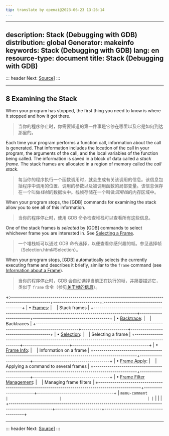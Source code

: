 ```yaml
---
tip: translate by openai@2023-06-23 13:26:14
...
```

---
description: Stack (Debugging with GDB)
distribution: global
Generator: makeinfo
keywords: Stack (Debugging with GDB)
lang: en
resource-type: document
title: Stack (Debugging with GDB)
---------------------------------

::: header
Next: [Source](Source.html#Source)]
:::

---

## 8 Examining the Stack

When your program has stopped, the first thing you need to know is where it stopped and how it got there.

> 当你的程序停止时，你需要知道的第一件事是它停在哪里以及它是如何到达那里的。

Each time your program performs a function call, information about the call is generated. That information includes the location of the call in your program, the arguments of the call, and the local variables of the function being called. The information is saved in a block of data called a *stack frame*. The stack frames are allocated in a region of memory called the *call stack*.

> 每当你的程序执行一个函数调用时，就会生成有关该调用的信息。该信息包括程序中调用的位置、调用的参数以及被调用函数的局部变量。该信息保存在一个叫做*栈帧*的数据块中。栈帧存储在一个叫做*调用栈*的内存区域中。

When your program stops, the [GDB] commands for examining the stack allow you to see all of this information.

> 当你的程序停止时，使用 GDB 命令检查堆栈可以查看所有这些信息。

One of the stack frames is *selected* by [GDB] commands to select whichever frame you are interested in. See [Selecting a Frame](Selection.html#Selection).

> 一个堆栈帧可以通过 GDB 命令选择，以便查看你感兴趣的帧。参见选择帧（Selection.html#Selection）。

When your program stops, [GDB] automatically selects the currently executing frame and describes it briefly, similar to the `frame` command (see [Information about a Frame](Frame-Info.html#Frame-Info)).

> 当你的程序停止时，GDB 会自动选择当前正在执行的帧，并简要描述它，类似于 `frame` 命令（参见[关于帧的信息](Frame-Info.html#Frame-Info)）。

+:--------------------------------------------------------------------------------------------------+-----------------------+:-------------------------------------+
| • [Frames](Frames.html#Frames):                                                    |                       | Stack frames                         |
+---------------------------------------------------------------------------------------------------+-----------------------+--------------------------------------+
| • [Backtrace](Backtrace.html#Backtrace):                                           |                       | Backtraces                           |
+---------------------------------------------------------------------------------------------------+-----------------------+--------------------------------------+
| • [Selection](Selection.html#Selection):                                           |                       | Selecting a frame                    |
+---------------------------------------------------------------------------------------------------+-----------------------+--------------------------------------+
| • [Frame Info](Frame-Info.html#Frame-Info):                                        |                       | Information on a frame               |
+---------------------------------------------------------------------------------------------------+-----------------------+--------------------------------------+
| • [Frame Apply](Frame-Apply.html#Frame-Apply):                                     |                       | Applying a command to several frames |
+---------------------------------------------------------------------------------------------------+-----------------------+--------------------------------------+
| • [Frame Filter Management](Frame-Filter-Management.html#Frame-Filter-Management): |                       | Managing frame filters               |
+---------------------------------------------------------------------------------------------------+-----------------------+--------------------------------------+
| ``menu-comment                                                                                  |                       |                                      | |``                                                                                               |                       |                                      |
+---------------------------------------------------------------------------------------------------+-----------------------+--------------------------------------+

---

::: header
Next: [Source](Source.html#Source)]
:::
